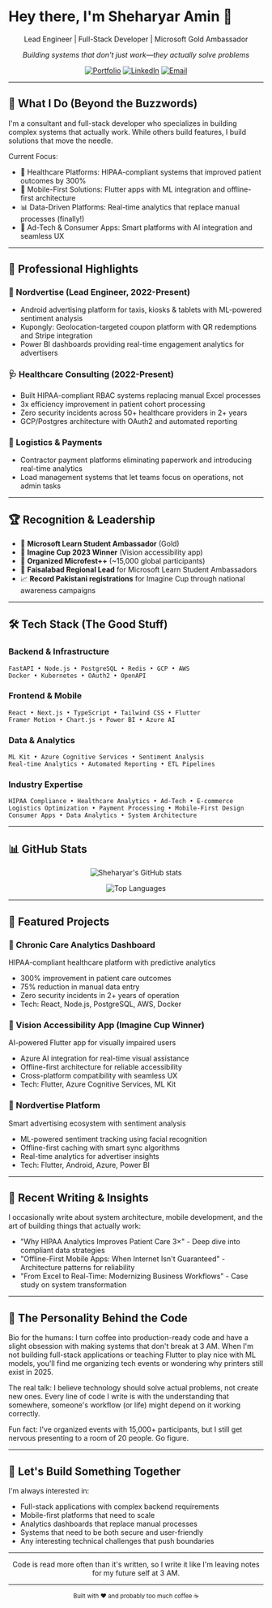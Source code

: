 # Hey there, I'm Sheharyar Amin 👋

<div align- 🥇 Microsoft Learn Student Ambassador (Gold)
- 🌟 Imagine Cup 2023 Winner (Vision accessibility app)
- 🎪 Organized Microfest++ (~15,000 global participants)
- 🎯 Faisalabad Regional Lead for Microsoft Learn Student Ambassadors
- 📈 Record Pakistani registrations for Imagine Cup through national awareness campaignster">
    
<div align="center">
    Lead Engineer | Full-Stack Developer | Microsoft Gold Ambassador
  
  *Building systems that don't just work—they actually solve problems*  
  
  [![Portfolio](https://img.shields.io/badge/Portfolio-sheharyaramin.me-blue?style=for-the-badge&logo=globe)](https://sheharyaramin.me)
  [![LinkedIn](https://img.shields.io/badge/LinkedIn-sheharyaramin-0077B5?style=for-the-badge&logo=linkedin)](https://linkedin.com/in/sheharyaramin)
  [![Email](https://img.shields.io/badge/Email-hello@sheharyaramin.me-D14836?style=for-the-badge&logo=gmail)](mailto:hello@sheharyaramin.me)
  
</div>
  
</div>

---

## 🚀 What I Do (Beyond the Buzzwords)

I'm a consultant and full-stack developer who specializes in building complex systems that actually work. While others build features, I build solutions that move the needle.

Current Focus:
- 🏥 Healthcare Platforms: HIPAA-compliant systems that improved patient outcomes by 300%
- 📱 Mobile-First Solutions: Flutter apps with ML integration and offline-first architecture
- 📊 Data-Driven Platforms: Real-time analytics that replace manual processes (finally!)
- 🎯 Ad-Tech & Consumer Apps: Smart platforms with AI integration and seamless UX

---

## 💼 Professional Highlights

### 🏢 Nordvertise (Lead Engineer, 2022-Present)
- Android advertising platform for taxis, kiosks & tablets with ML-powered sentiment analysis
- Kupongly: Geolocation-targeted coupon platform with QR redemptions and Stripe integration
- Power BI dashboards providing real-time engagement analytics for advertisers

### 🩺 Healthcare Consulting (2022-Present)
- Built HIPAA-compliant RBAC systems replacing manual Excel processes
- 3x efficiency improvement in patient cohort processing
- Zero security incidents across 50+ healthcare providers in 2+ years
- GCP/Postgres architecture with OAuth2 and automated reporting

### 🚛 Logistics & Payments
- Contractor payment platforms eliminating paperwork and introducing real-time analytics
- Load management systems that let teams focus on operations, not admin tasks

---

## 🏆 Recognition & Leadership

- 🥇 **Microsoft Learn Student Ambassador** (Gold)
- 🌟 **Imagine Cup 2023 Winner** (Vision accessibility app)
- 🎪 **Organized Microfest++** (~15,000 global participants)
- 🎯 **Faisalabad Regional Lead** for Microsoft Learn Student Ambassadors
- 📈 **Record Pakistani registrations** for Imagine Cup through national awareness campaigns

---

## 🛠️ Tech Stack (The Good Stuff)

### Backend & Infrastructure
```
FastAPI • Node.js • PostgreSQL • Redis • GCP • AWS
Docker • Kubernetes • OAuth2 • OpenAPI
```

### Frontend & Mobile
```
React • Next.js • TypeScript • Tailwind CSS • Flutter
Framer Motion • Chart.js • Power BI • Azure AI
```

### Data & Analytics
```
ML Kit • Azure Cognitive Services • Sentiment Analysis
Real-time Analytics • Automated Reporting • ETL Pipelines
```

### Industry Expertise
```
HIPAA Compliance • Healthcare Analytics • Ad-Tech • E-commerce
Logistics Optimization • Payment Processing • Mobile-First Design
Consumer Apps • Data Analytics • System Architecture
```

---

## 📊 GitHub Stats

<div align="center">
  
  ![Sheharyar's GitHub stats](https://github-readme-stats.vercel.app/api?username=sheharyaramin&show_icons=true&theme=dark&hide_border=true&bg_color=0d1117)
  
  ![Top Languages](https://github-readme-stats.vercel.app/api/top-langs/?username=sheharyaramin&layout=compact&theme=dark&hide_border=true&bg_color=0d1117)
  
</div>

---

## 🎯 Featured Projects

### 🏥 Chronic Care Analytics Dashboard
HIPAA-compliant healthcare platform with predictive analytics
- 300% improvement in patient care outcomes
- 75% reduction in manual data entry
- Zero security incidents in 2+ years of operation
- Tech: React, Node.js, PostgreSQL, AWS, Docker

### 📱 Vision Accessibility App (Imagine Cup Winner)
AI-powered Flutter app for visually impaired users
- Azure AI integration for real-time visual assistance
- Offline-first architecture for reliable accessibility
- Cross-platform compatibility with seamless UX
- Tech: Flutter, Azure Cognitive Services, ML Kit

### 🎪 Nordvertise Platform
Smart advertising ecosystem with sentiment analysis
- ML-powered sentiment tracking using facial recognition
- Offline-first caching with smart sync algorithms
- Real-time analytics for advertiser insights
- Tech: Flutter, Android, Azure, Power BI

---

## 📝 Recent Writing & Insights

I occasionally write about system architecture, mobile development, and the art of building things that actually work:

- "Why HIPAA Analytics Improves Patient Care 3×" - Deep dive into compliant data strategies
- "Offline-First Mobile Apps: When Internet Isn't Guaranteed" - Architecture patterns for reliability
- "From Excel to Real-Time: Modernizing Business Workflows" - Case study on system transformation

---

## 🎨 The Personality Behind the Code

Bio for the humans: I turn coffee into production-ready code and have a slight obsession with making systems that don't break at 3 AM. When I'm not building full-stack applications or teaching Flutter to play nice with ML models, you'll find me organizing tech events or wondering why printers still exist in 2025.

The real talk: I believe technology should solve actual problems, not create new ones. Every line of code I write is with the understanding that somewhere, someone's workflow (or life) might depend on it working correctly.

Fun fact: I've organized events with 15,000+ participants, but I still get nervous presenting to a room of 20 people. Go figure.

---

## 🤝 Let's Build Something Together

I'm always interested in:
- Full-stack applications with complex backend requirements
- Mobile-first platforms that need to scale
- Analytics dashboards that replace manual processes
- Systems that need to be both secure and user-friendly
- Any interesting technical challenges that push boundaries

---

<div align="center">
  
Code is read more often than it's written, so I write it like I'm leaving notes for my future self at 3 AM.
  
</div>

---

<div align="center">
  <sub>Built with ❤️ and probably too much coffee ☕</sub>
</div>
